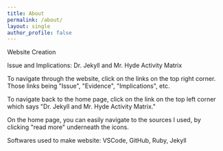 ```yaml
---
title: About
permalink: /about/
layout: single
author_profile: false
---
```


Website Creation

Issue and Implications: Dr. Jekyll and Mr. Hyde Activity Matrix

To navigate through the website, click on the links on the top right corner. Those links being "Issue", "Evidence", "Implications", etc. 

To navigate back to the home page, click on the link on the top left corner which says "Dr. Jekyll and Mr. Hyde Activity Matrix." 

On the home page, you can easily navigate to the sources I used, by clicking "read more" underneath the icons. 

Softwares used to make website: VSCode, GitHub, Ruby, Jekyll	
